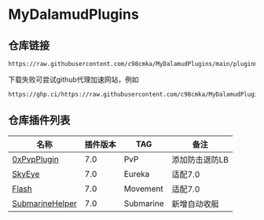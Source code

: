 # MyDalamudPlugins

## 仓库链接

```
https://raw.githubusercontent.com/c98cmka/MyDalamudPlugins/main/pluginmaster.json
```

 下载失败可尝试github代理加速网站，例如
```
https://ghp.ci/https://raw.githubusercontent.com/c98cmka/MyDalamudPlugins/main/pluginmaster.json
```

## 仓库插件列表

| 名称 | 插件版本 | TAG | 备注 |
|----------|----------|----------|----------|
| [0xPvpPlugin](https://github.com/c98cmka/0xPvpPlugin) | 7.0 | PvP | 添加防击退防LB |
| [SkyEye](https://github.com/c98cmka/SkyEye) | 7.0 | Eureka | 适配7.0 |
| [Flash](https://github.com/c98cmka/Flash) | 7.0 | Movement | 适配7.0 |
| [SubmarineHelper](https://github.com/c98cmka/SubmarineHelper) | 7.0 | Submarine | 新增自动收艇 |

